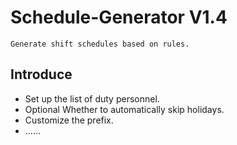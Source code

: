 # Schedule-Generator V1.4
    Generate shift schedules based on rules.

## Introduce

- Set up the list of duty personnel.
- Optional Whether to automatically skip holidays.
- Customize the prefix.
- ……
